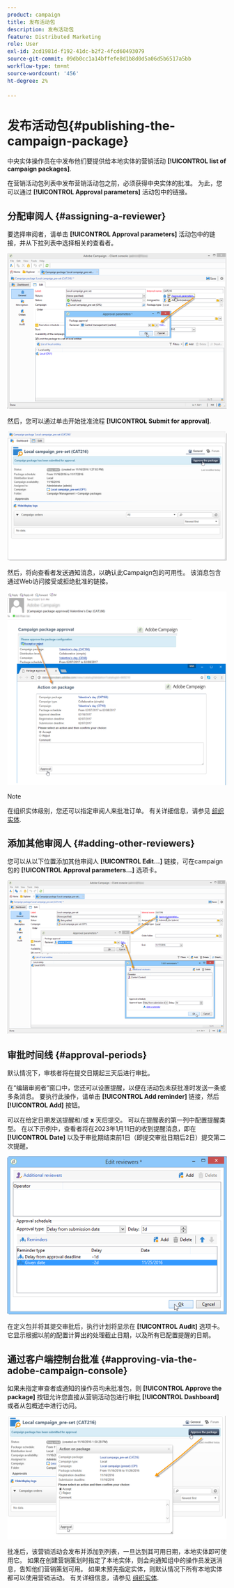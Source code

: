 ```yaml
---
product: campaign
title: 发布活动包
description: 发布活动包
feature: Distributed Marketing
role: User
exl-id: 2cd1981d-f192-41dc-b2f2-4fcd60493079
source-git-commit: 09db0cc1a14bffefe8d1b8d0d5a06d5b6517a5bb
workflow-type: tm+mt
source-wordcount: '456'
ht-degree: 2%

---
```


# 发布活动包{#publishing-the-campaign-package}

中央实体操作员在中发布他们要提供给本地实体的营销活动 **[!UICONTROL list of campaign packages]**.

在营销活动包列表中发布营销活动包之前，必须获得中央实体的批准。 为此，您可以通过 **[!UICONTROL Approval parameters]** 活动包中的链接。

## 分配审阅人 {#assigning-a-reviewer}

要选择审阅者，请单击 **[!UICONTROL Approval parameters]** 活动包中的链接，并从下拉列表中选择相关的查看者。

![](assets/s_advuser_mkg_dist_define_valid.png)

然后，您可以通过单击开始批准流程 **[!UICONTROL Submit for approval]**.

![](assets/s_advuser_mkg_dist_valid_process.png)

然后，将向查看者发送通知消息，以确认此Campaign包的可用性。 该消息包含通过Web访问接受或拒绝批准的链接。

![](assets/s_advuser_mkg_dist_valid_process1.png)

>[!NOTE]
>
>在组织实体级别，您还可以指定审阅人来批准订单。 有关详细信息，请参见 [组织实体](about-distributed-marketing.md#organizational-entities).

## 添加其他审阅人 {#adding-other-reviewers}

您可以从以下位置添加其他审阅人 **[!UICONTROL Edit...]** 链接，可在campaign包的 **[!UICONTROL Approval parameters...]** 选项卡。

![](assets/s_advuser_mkg_dist_select_op_valid.png)

## 审批时间线 {#approval-periods}

默认情况下，审核者将在提交日期起三天后进行审批。

在“编辑审阅者”窗口中，您还可以设置提醒，以便在活动包未获批准时发送一条或多条消息。 要执行此操作，请单击 **[!UICONTROL Add reminder]** 链接，然后 **[!UICONTROL Add]** 按钮。

可以在给定日期发送提醒和/或 **x** 天后提交。 可以在提醒表的第一列中配置提醒类型。 在以下示例中，查看者将在2023年1月11日的收到提醒消息，即在 **[!UICONTROL Date]** 以及于审批期结束前1日（即提交审批日期后2日）提交第二次提醒。

![](assets/s_advuser_mkg_dist_reminder_planning.png)

在定义包并将其提交审批后，执行计划将显示在 **[!UICONTROL Audit]** 选项卡。 它显示根据以前的配置计算出的处理截止日期，以及所有已配置提醒的日期。

## 通过客户端控制台批准 {#approving-via-the-adobe-campaign-console}

如果未指定审查者或通知的操作员均未批准包，则 **[!UICONTROL Approve the package]** 按钮允许您直接从营销活动包进行审批 **[!UICONTROL Dashboard]** 或者从包概述中进行访问。

![](assets/s_advuser_mkg_dist_valid_button.png)

批准后，该营销活动会发布并添加到列表，一旦达到其可用日期，本地实体即可使用它。 如果在创建营销策划时指定了本地实体，则会向通知组中的操作员发送消息，告知他们营销策划可用。 如果未预先指定实体，则默认情况下所有本地实体都可以使用营销活动。 有关详细信息，请参见 [组织实体](about-distributed-marketing.md#organizational-entities).
